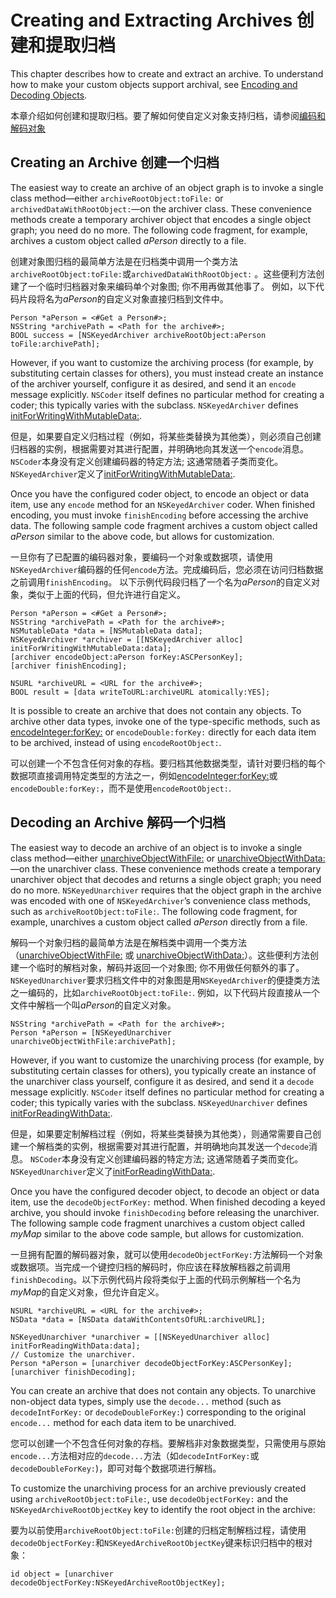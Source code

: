 # Creating and Extracting Archives 创建和提取归档

This chapter describes how to create and extract an archive. To understand how to make your custom objects support archival, see [Encoding and Decoding Objects](https://developer.apple.com/library/content/documentation/Cocoa/Conceptual/Archiving/Articles/codingobjects.html#//apple_ref/doc/uid/20000948-BCIHBJDE).

本章介绍如何创建和提取归档。要了解如何使自定义对象支持归档，请参阅[编码和解码对象](编码和解码对象.md)

## Creating an Archive 创建一个归档

The easiest way to create an archive of an object graph is to invoke a single class method—either `archiveRootObject:toFile:` or `archivedDataWithRootObject:`—on the archiver class. These convenience methods create a temporary archiver object that encodes a single object graph; you need do no more. The following code fragment, for example, archives a custom object called *aPerson* directly to a file.

创建对象图归档的最简单方法是在归档类中调用一个类方法`archiveRootObject:toFile:`或`archivedDataWithRootObject:` 。这些便利方法创建了一个临时归档器对象来编码单个对象图; 你不用再做其他事了。 例如，以下代码片段将名为*aPerson*的自定义对象直接归档到文件中。

```
Person *aPerson = <#Get a Person#>;
NSString *archivePath = <Path for the archive#>;
BOOL success = [NSKeyedArchiver archiveRootObject:aPerson toFile:archivePath];
```
However, if you want to customize the archiving process (for example, by substituting certain classes for others), you must instead create an instance of the archiver yourself, configure it as desired, and send it an `encode` message explicitly. `NSCoder` itself defines no particular method for creating a coder; this typically varies with the subclass. `NSKeyedArchiver` defines [initForWritingWithMutableData:](https://developer.apple.com/documentation/foundation/nskeyedarchiver/1409579-initforwritingwithmutabledata).

但是，如果要自定义归档过程（例如，将某些类替换为其他类），则必须自己创建归档器的实例，根据需要对其进行配置，并明确地向其发送一个`encode`消息。`NSCoder`本身没有定义创建编码器的特定方法; 这通常随着子类而变化。`NSKeyedArchiver`定义了[initForWritingWithMutableData:](https://developer.apple.com/documentation/foundation/nskeyedarchiver/1409579-initforwritingwithmutabledata).

Once you have the configured coder object, to encode an object or data item, use any `encode` method for an `NSKeyedArchiver` coder. When finished encoding, you must invoke `finishEncoding` before accessing the archive data. The following sample code fragment archives a custom object called *aPerson* similar to the above code, but allows for customization.

一旦你有了已配置的编码器对象，要编码一个对象或数据项，请使用`NSKeyedArchiver`编码器的任何`encode`方法。完成编码后，您必须在访问归档数据之前调用`finishEncoding`。 以下示例代码段归档了一个名为*aPerson*的自定义对象，类似于上面的代码，但允许进行自定义。

```
Person *aPerson = <#Get a Person#>;
NSString *archivePath = <Path for the archive#>;
NSMutableData *data = [NSMutableData data];
NSKeyedArchiver *archiver = [[NSKeyedArchiver alloc] initForWritingWithMutableData:data];
[archiver encodeObject:aPerson forKey:ASCPersonKey];
[archiver finishEncoding];
 
NSURL *archiveURL = <URL for the archive#>;
BOOL result = [data writeToURL:archiveURL atomically:YES];
```

It is possible to create an archive that does not contain any objects. To archive other data types, invoke one of the type-specific methods, such as [encodeInteger:forKey:](https://developer.apple.com/documentation/foundation/nscoder/1411551-encodeinteger) or `encodeDouble:forKey:` directly for each data item to be archived, instead of using `encodeRootObject:`.

可以创建一个不包含任何对象的存档。要归档其他数据类型，请针对要归档的每个数据项直接调用特定类型的方法之一，例如[encodeInteger:forKey:](https://developer.apple.com/documentation/foundation/nscoder/1411551-encodeinteger)或`encodeDouble:forKey:`，而不是使用`encodeRootObject:`.

## Decoding an Archive 解码一个归档
The easiest way to decode an archive of an object is to invoke a single class method—either [unarchiveObjectWithFile:](https://developer.apple.com/documentation/foundation/nskeyedunarchiver/1417153-unarchiveobjectwithfile?language=objc) or [unarchiveObjectWithData:](https://developer.apple.com/documentation/foundation/nskeyedunarchiver/1413894-unarchiveobjectwithdata?language=objc)—on the unarchiver class. These convenience methods create a temporary unarchiver object that decodes and returns a single object graph; you need do no more. `NSKeyedUnarchiver` requires that the object graph in the archive was encoded with one of `NSKeyedArchiver`’s convenience class methods, such as `archiveRootObject:toFile:`. The following code fragment, for example, unarchives a custom object called *aPerson* directly from a file.

解码一个对象归档的最简单方法是在解档类中调用一个类方法（[unarchiveObjectWithFile:](https://developer.apple.com/documentation/foundation/nskeyedunarchiver/1417153-unarchiveobjectwithfile?language=objc) 或 [unarchiveObjectWithData:](https://developer.apple.com/documentation/foundation/nskeyedunarchiver/1413894-unarchiveobjectwithdata?language=objc)）。这些便利方法创建一个临时的解档对象，解码并返回一个对象图; 你不用做任何额外的事了。`NSKeyedUnarchiver`要求归档文件中的对象图是用`NSKeyedArchiver`的便捷类方法之一编码的，比如`archiveRootObject:toFile:`. 例如，以下代码片段直接从一个文件中解档一个叫*aPerson*的自定义对象。

```
NSString *archivePath = <Path for the archive#>;
Person *aPerson = [NSKeyedUnarchiver unarchiveObjectWithFile:archivePath];
```

However, if you want to customize the unarchiving process (for example, by substituting certain classes for others), you typically create an instance of the unarchiver class yourself, configure it as desired, and send it a `decode` message explicitly. `NSCoder` itself defines no particular method for creating a coder; this typically varies with the subclass. `NSKeyedUnarchiver` defines [initForReadingWithData:](https://developer.apple.com/documentation/foundation/nskeyedunarchiver/1410862-initforreadingwithdata).

但是，如果要定制解档过程（例如，将某些类替换为其他类），则通常需要自己创建一个解档类的实例，根据需要对其进行配置，并明确地向其发送一个`decode`消息。 `NSCoder`本身没有定义创建编码器的特定方法; 这通常随着子类而变化。 `NSKeyedUnarchiver`定义了[initForReadingWithData:](https://developer.apple.com/documentation/foundation/nskeyedunarchiver/1410862-initforreadingwithdata).

Once you have the configured decoder object, to decode an object or data item, use the `decodeObjectForKey:` method. When finished decoding a keyed archive, you should invoke `finishDecoding` before releasing the unarchiver. The following sample code fragment unarchives a custom object called *myMap* similar to the above code sample, but allows for customization.

一旦拥有配置的解码器对象，就可以使用`decodeObjectForKey:`方法解码一个对象或数据项。当完成一个键控归档的解码时，你应该在释放解档器之前调用`finishDecoding`。以下示例代码片段将类似于上面的代码示例解档一个名为*myMap*的自定义对象，但允许自定义。

```
NSURL *archiveURL = <URL for the archive#>;
NSData *data = [NSData dataWithContentsOfURL:archiveURL];
 
NSKeyedUnarchiver *unarchiver = [[NSKeyedUnarchiver alloc] initForReadingWithData:data];
// Customize the unarchiver.
Person *aPerson = [unarchiver decodeObjectForKey:ASCPersonKey];
[unarchiver finishDecoding];
```
You can create an archive that does not contain any objects. To unarchive non-object data types, simply use the `decode...` method (such as `decodeIntForKey:` or `decodeDoubleForKey:`) corresponding to the original `encode...` method for each data item to be unarchived.

您可以创建一个不包含任何对象的存档。要解档非对象数据类型，只需使用与原始 `encode...`方法相对应的`decode...`方法（如`decodeIntForKey:`或`decodeDoubleForKey:`)，即可对每个数据项进行解档。

To customize the unarchiving process for an archive previously created using `archiveRootObject:toFile:`, use `decodeObjectForKey:` and the `NSKeyedArchiveRootObjectKey` key to identify the root object in the archive:

要为以前使用`archiveRootObject:toFile:`创建的归档定制解档过程，请使用`decodeObjectForKey:`和`NSKeyedArchiveRootObjectKey`键来标识归档中的根对象：

```
id object = [unarchiver decodeObjectForKey:NSKeyedArchiveRootObjectKey];
```
